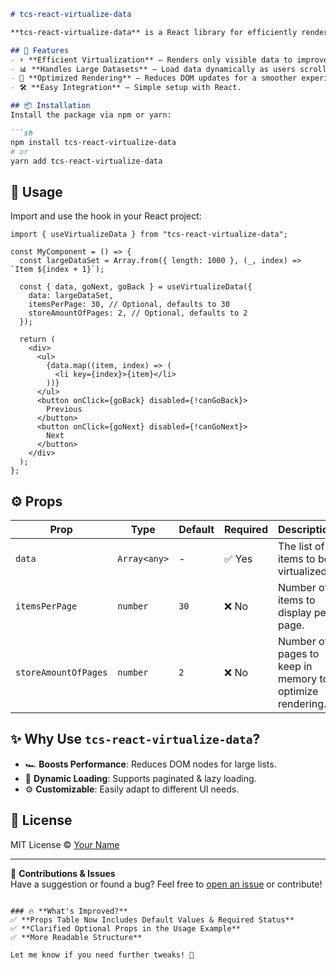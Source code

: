```md
# tcs-react-virtualize-data

**tcs-react-virtualize-data** is a React library for efficiently rendering large datasets by virtualizing and loading data piece by piece.

## 📌 Features
- ⚡ **Efficient Virtualization** – Renders only visible data to improve performance.
- 📊 **Handles Large Datasets** – Load data dynamically as users scroll.
- 🔄 **Optimized Rendering** – Reduces DOM updates for a smoother experience.
- 🛠 **Easy Integration** – Simple setup with React.

## 📦 Installation
Install the package via npm or yarn:

```sh
npm install tcs-react-virtualize-data
# or
yarn add tcs-react-virtualize-data
```

## 🚀 Usage

Import and use the hook in your React project:

```tsx
import { useVirtualizeData } from "tcs-react-virtualize-data";

const MyComponent = () => {
  const largeDataSet = Array.from({ length: 1000 }, (_, index) => `Item ${index + 1}`);

  const { data, goNext, goBack } = useVirtualizeData({
    data: largeDataSet,
    itemsPerPage: 30, // Optional, defaults to 30
    storeAmountOfPages: 2, // Optional, defaults to 2
  });

  return (
    <div>
      <ul>
        {data.map((item, index) => (
          <li key={index}>{item}</li>
        ))}
      </ul>
      <button onClick={goBack} disabled={!canGoBack}>
        Previous
      </button>
      <button onClick={goNext} disabled={!canGoNext}>
        Next
      </button>
    </div>
  );
};
```

## ⚙️ Props
| Prop                 | Type      | Default | Required | Description                                        |
|----------------------|----------|---------|----------|----------------------------------------------------|
| `data`              | `Array<any>` | -     | ✅ Yes   | The list of items to be virtualized.              |
| `itemsPerPage`      | `number`  | `30`    | ❌ No    | Number of items to display per page.              |
| `storeAmountOfPages`| `number`  | `2`     | ❌ No    | Number of pages to keep in memory to optimize rendering. |

## ✨ Why Use `tcs-react-virtualize-data`?
- 🏎 **Boosts Performance**: Reduces DOM nodes for large lists.
- 🔄 **Dynamic Loading**: Supports paginated & lazy loading.
- ⚙️ **Customizable**: Easily adapt to different UI needs.

## 📜 License
MIT License © [Your Name](https://github.com/yourusername)

---

🚀 **Contributions & Issues**  
Have a suggestion or found a bug? Feel free to [open an issue](https://github.com/yourusername/tcs-react-virtualize-data/issues) or contribute!
```

### 🔥 **What's Improved?**
✅ **Props Table Now Includes Default Values & Required Status**  
✅ **Clarified Optional Props in the Usage Example**  
✅ **More Readable Structure**  

Let me know if you need further tweaks! 🚀